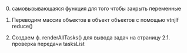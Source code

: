 0. самовызывающаяся функция для того чтобы закрыть переменные

1. Переводим массив объектов в объект объектов с помощью
   vtnjlf reduce()

1. Создаем ф. renderAllTasks() для вывода задач на страницу
   2.1. проверка передачи tasksList
